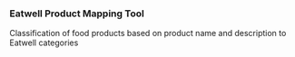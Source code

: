 ### Eatwell Product Mapping Tool
Classification of food products based on product name and description to Eatwell categories 
